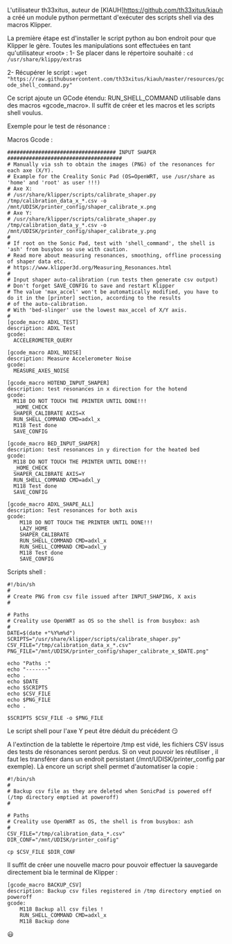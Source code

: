 L'utilisateur th33xitus, auteur de [KIAUH]<https://github.com/th33xitus/kiauh> a créé un module python permettant d'exécuter des scripts shell via des macros Klipper.

La première étape est d'installer le script python au bon endroit pour que Klipper le gère.
Toutes les manipulations sont effectuées en tant qu'utilisateur «root» :
1- Se placer dans le répertoire souhaité :
`cd /usr/share/klippy/extras`

2- Récupérer le script :
`wget "https://raw.githubusercontent.com/th33xitus/kiauh/master/resources/gcode_shell_command.py"`

Ce script ajoute un GCode étendu: RUN_SHELL_COMMAND utilisable dans des macros «gcode_macro». Il suffit de créer et les macros et les scripts shell voulus.

Exemple pour le test de résonance :

Macros Gcode :
```
################################### INPUT SHAPER #####################################
# Manually via ssh to obtain the images (PNG) of the resonances for each axe (X/Y).
# Example for the Creality Sonic Pad (OS=OpenWRT, use /usr/share as 'home' and 'root' as user !!!)
# Axe X:
# /usr/share/klipper/scripts/calibrate_shaper.py /tmp/calibration_data_x_*.csv -o /mnt/UDISK/printer_config/shaper_calibrate_x.png
# Axe Y:
# /usr/share/klipper/scripts/calibrate_shaper.py /tmp/calibration_data_y_*.csv -o /mnt/UDISK/printer_config/shaper_calibrate_y.png
#
# If root on the Sonic Pad, test with 'shell_command', the shell is 'ash' from busybox so use with caution.
# Read more about measuring resonances, smoothing, offline processing of shaper data etc.
# https://www.klipper3d.org/Measuring_Resonances.html
#
# Input shaper auto-calibration (run tests then generate csv output)
# Don't forget SAVE_CONFIG to save and restart Klipper
# The value 'max_accel' won't be automatically modified, you have to do it in the [printer] section, according to the results
# of the auto-calibration.
# With 'bed-slinger' use the lowest max_accel of X/Y axis.
#
[gcode_macro ADXL_TEST]
description: ADXL Test
gcode:
  ACCELEROMETER_QUERY

[gcode_macro ADXL_NOISE]
description: Measure Accelerometer Noise
gcode:
  MEASURE_AXES_NOISE

[gcode_macro HOTEND_INPUT_SHAPER]
description: test resonances in x direction for the hotend
gcode:
  M118 DO NOT TOUCH THE PRINTER UNTIL DONE!!!
  _HOME_CHECK
  SHAPER_CALIBRATE AXIS=X
  RUN_SHELL_COMMAND CMD=adxl_x
  M118 Test done
  SAVE_CONFIG
  
[gcode_macro BED_INPUT_SHAPER]
description: test resonances in y direction for the heated bed
gcode:
  M118 DO NOT TOUCH THE PRINTER UNTIL DONE!!!
  _HOME_CHECK
  SHAPER_CALIBRATE AXIS=Y
  RUN_SHELL_COMMAND CMD=adxl_y
  M118 Test done
  SAVE_CONFIG

[gcode_macro ADXL_SHAPE_ALL]
description: Test resonances for both axis
gcode:
    M118 DO NOT TOUCH THE PRINTER UNTIL DONE!!!
    LAZY_HOME
    SHAPER_CALIBRATE
    RUN_SHELL_COMMAND CMD=adxl_x
    RUN_SHELL_COMMAND CMD=adxl_y
    M118 Test done
    SAVE_CONFIG
```

Scripts shell :
```
#!/bin/sh
#
# Create PNG from csv file issued after INPUT_SHAPING, X axis
#

# Paths
# Creality use OpenWRT as OS so the shell is from busybox: ash
#
DATE=$(date +"%Y%m%d")
SCRIPTS="/usr/share/klipper/scripts/calibrate_shaper.py"
CSV_FILE="/tmp/calibration_data_x_*.csv"
PNG_FILE="/mnt/UDISK/printer_config/shaper_calibrate_x_$DATE.png"

echo "Paths :"
echo "-------"
echo .
echo $DATE
echo $SCRIPTS
echo $CSV_FILE
echo $PNG_FILE
echo .

$SCRIPTS $CSV_FILE -o $PNG_FILE
```
Le script shell pour l'axe Y peut être déduit du précédent :smirk:

A l'extinction de la tablette le répertoire /tmp est vidé, les fichiers CSV issus des tests de résonances seront perdus. Si on veut pouvoir les réutiliser , il faut les transférer dans un endroit persistant (/mnt/UDISK/printer_config par exemple).
Là encore un script shell permet d'automatiser la copie :
```
#!/bin/sh
#
# Backup csv file as they are deleted when SonicPad is powered off (/tmp directory emptied at poweroff)
#

# Paths
# Creality use OpenWRT as OS, the shell is from busybox: ash
#
CSV_FILE="/tmp/calibration_data_*.csv"
DIR_CONF="/mnt/UDISK/printer_config"

cp $CSV_FILE $DIR_CONF
```
Il suffit de créer une nouvelle macro pour pouvoir effectuer la sauvegarde directement bia le terminal de Klipper :
```
[gcode_macro BACKUP_CSV]
description: Backup csv files registered in /tmp directory emptied on poweroff
gcode:
    M118 Backup all csv files !
    RUN_SHELL_COMMAND CMD=adxl_x
    M118 Backup done
```


:smiley:


